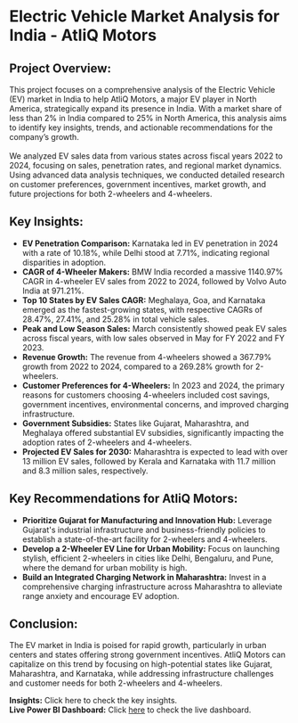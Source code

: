 # Electric Vehicle Market Analysis for India - AtliQ Motors

##  Project Overview:

This project focuses on a comprehensive analysis of the Electric Vehicle (EV) market in India to help AtliQ Motors, a major EV player in North America, strategically expand its presence in India. With a market share of less than 2% in India compared to 25% in North America, this analysis aims to identify key insights, trends, and actionable recommendations for the company’s growth.<br><br>
We analyzed EV sales data from various states across fiscal years 2022 to 2024, focusing on sales, penetration rates, and regional market dynamics. Using advanced data analysis techniques, we conducted detailed research on customer preferences, government incentives, market growth, and future projections for both 2-wheelers and 4-wheelers.


## Key Insights:

- **EV Penetration Comparison:** Karnataka led in EV penetration in 2024 with a rate of 10.18%, while Delhi stood at 7.71%, indicating regional disparities in adoption.
- **CAGR of 4-Wheeler Makers:** BMW India recorded a massive 1140.97% CAGR in 4-wheeler EV sales from 2022 to 2024, followed by Volvo Auto India at 971.21%.
- **Top 10 States by EV Sales CAGR:** Meghalaya, Goa, and Karnataka emerged as the fastest-growing states, with respective CAGRs of 28.47%, 27.41%, and 25.28% in total vehicle sales.
- **Peak and Low Season Sales:** March consistently showed peak EV sales across fiscal years, with low sales observed in May for FY 2022 and FY 2023.
- **Revenue Growth:** The revenue from 4-wheelers showed a 367.79% growth from 2022 to 2024, compared to a 269.28% growth for 2-wheelers.
- **Customer Preferences for 4-Wheelers:** In 2023 and 2024, the primary reasons for customers choosing 4-wheelers included cost savings, government incentives, environmental concerns, and improved charging infrastructure.
- **Government Subsidies:** States like Gujarat, Maharashtra, and Meghalaya offered substantial EV subsidies, significantly impacting the adoption rates of 2-wheelers and 4-wheelers.
- **Projected EV Sales for 2030:** Maharashtra is expected to lead with over 13 million EV sales, followed by Kerala and Karnataka with 11.7 million and 8.3 million sales, respectively.


## Key Recommendations for AtliQ Motors:

- **Prioritize Gujarat for Manufacturing and Innovation Hub:** Leverage Gujarat's industrial infrastructure and business-friendly policies to establish a state-of-the-art facility for 2-wheelers and 4-wheelers.
- **Develop a 2-Wheeler EV Line for Urban Mobility:** Focus on launching stylish, efficient 2-wheelers in cities like Delhi, Bengaluru, and Pune, where the demand for urban mobility is high.
- **Build an Integrated Charging Network in Maharashtra:** Invest in a comprehensive charging infrastructure across Maharashtra to alleviate range anxiety and encourage EV adoption.


## Conclusion:

The EV market in India is poised for rapid growth, particularly in urban centers and states offering strong government incentives. AtliQ Motors can capitalize on this trend by focusing on high-potential states like Gujarat, Maharashtra, and Karnataka, while addressing infrastructure challenges and customer needs for both 2-wheelers and 4-wheelers.


**Insights:** Click here to check the key insights.<br>
**Live Power BI Dashboard:** Click [here](https://app.powerbi.com/view?r=eyJrIjoiZjY3N2I3ZjAtNDlmYS00YzlmLWIzYTgtOWZjYjlmOGJiZGIzIiwidCI6ImM2ZTU0OWIzLTVmNDUtNDAzMi1hYWU5LWQ0MjQ0ZGM1YjJjNCJ9) to check the live dashboard.

